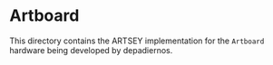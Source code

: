 # Artboard

This directory contains the ARTSEY implementation for the `Artboard` hardware being developed by depadiernos.
